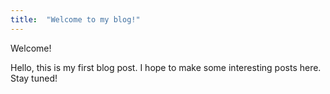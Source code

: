 ```yaml
---
title:  "Welcome to my blog!"
---
```


Welcome!

Hello, this is my first blog post. I hope to make some interesting posts here. Stay tuned!
